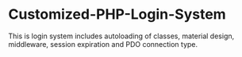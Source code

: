 # Customized-PHP-Login-System
This is login system includes autoloading of classes, material design, middleware, session expiration and PDO connection type.
